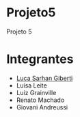 # Projeto5
Projeto 5

# Integrantes
- <a href="https://www.linkedin.com/in/luca-giberti-63a4ab231/">Luca Sarhan Giberti</a>
- <a>Luísa Leite</a>
- <a>Luíz Grainville</a>
- <a>Renato Machado</a>
- <a>Giovani Andreussi</a>

